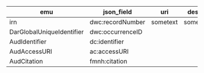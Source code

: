 | emu | json_field | uri | description |
|---|---|---|---|
| irn | dwc:recordNumber |sometext | somemoretext | |
| DarGlobalUniqueIdentifier | dwc:occurrenceID | |
| AudIdentifier | dc:identifier | |
| AudAccessURI | ac:accessURI | |
| AudCitation| fmnh:citation | |
